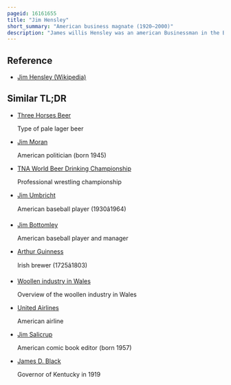 ```yaml
---
pageid: 16161655
title: "Jim Hensley"
short_summary: "American business magnate (1920–2000)"
description: "James willis Hensley was an american Businessman in the Beer Industry."
---
```


## Reference

- [Jim Hensley (Wikipedia)](https://en.wikipedia.org/?curid=16161655)

## Similar TL;DR

- [Three Horses Beer](/tldr/en/three-horses-beer)

  Type of pale lager beer

- [Jim Moran](/tldr/en/jim-moran)

  American politician (born 1945)

- [TNA World Beer Drinking Championship](/tldr/en/tna-world-beer-drinking-championship)

  Professional wrestling championship

- [Jim Umbricht](/tldr/en/jim-umbricht)

  American baseball player (1930â1964)

- [Jim Bottomley](/tldr/en/jim-bottomley)

  American baseball player and manager

- [Arthur Guinness](/tldr/en/arthur-guinness)

  Irish brewer (1725â1803)

- [Woollen industry in Wales](/tldr/en/woollen-industry-in-wales)

  Overview of the woollen industry in Wales

- [United Airlines](/tldr/en/united-airlines)

  American airline

- [Jim Salicrup](/tldr/en/jim-salicrup)

  American comic book editor (born 1957)

- [James D. Black](/tldr/en/james-d-black)

  Governor of Kentucky in 1919
